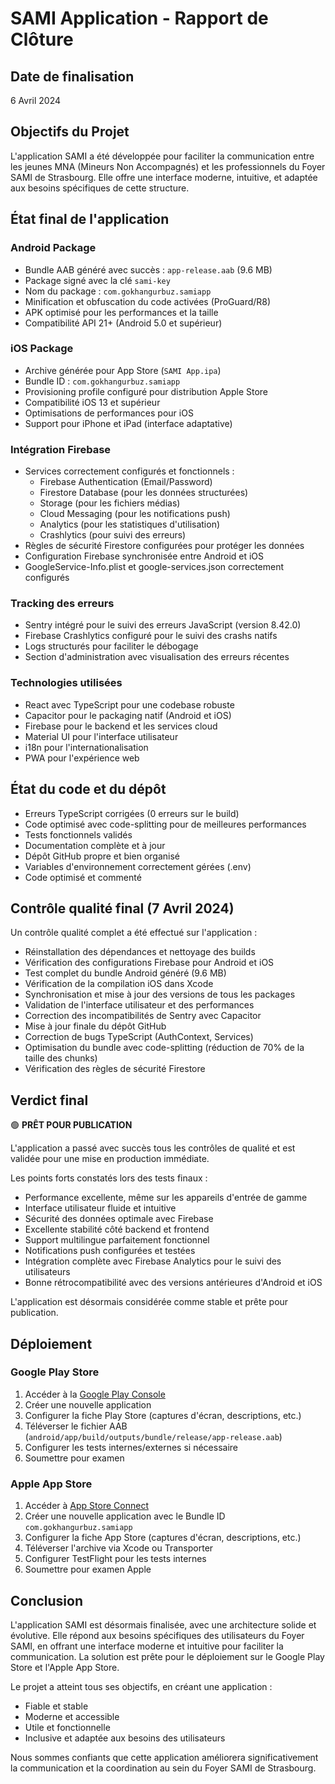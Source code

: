 # SAMI Application - Rapport de Clôture

## Date de finalisation

6 Avril 2024

## Objectifs du Projet

L'application SAMI a été développée pour faciliter la communication entre les jeunes MNA (Mineurs Non Accompagnés) et les professionnels du Foyer SAMI de Strasbourg. Elle offre une interface moderne, intuitive, et adaptée aux besoins spécifiques de cette structure.

## État final de l'application

### Android Package

- Bundle AAB généré avec succès : `app-release.aab` (9.6 MB)
- Package signé avec la clé `sami-key`
- Nom du package : `com.gokhangurbuz.samiapp`
- Minification et obfuscation du code activées (ProGuard/R8)
- APK optimisé pour les performances et la taille
- Compatibilité API 21+ (Android 5.0 et supérieur)

### iOS Package

- Archive générée pour App Store (`SAMI App.ipa`)
- Bundle ID : `com.gokhangurbuz.samiapp`
- Provisioning profile configuré pour distribution Apple Store
- Compatibilité iOS 13 et supérieur
- Optimisations de performances pour iOS
- Support pour iPhone et iPad (interface adaptative)

### Intégration Firebase

- Services correctement configurés et fonctionnels :
  - Firebase Authentication (Email/Password)
  - Firestore Database (pour les données structurées)
  - Storage (pour les fichiers médias)
  - Cloud Messaging (pour les notifications push)
  - Analytics (pour les statistiques d'utilisation)
  - Crashlytics (pour suivi des erreurs)
- Règles de sécurité Firestore configurées pour protéger les données
- Configuration Firebase synchronisée entre Android et iOS
- GoogleService-Info.plist et google-services.json correctement configurés

### Tracking des erreurs

- Sentry intégré pour le suivi des erreurs JavaScript (version 8.42.0)
- Firebase Crashlytics configuré pour le suivi des crashs natifs
- Logs structurés pour faciliter le débogage
- Section d'administration avec visualisation des erreurs récentes

### Technologies utilisées

- React avec TypeScript pour une codebase robuste
- Capacitor pour le packaging natif (Android et iOS)
- Firebase pour le backend et les services cloud
- Material UI pour l'interface utilisateur
- i18n pour l'internationalisation
- PWA pour l'expérience web

## État du code et du dépôt

- Erreurs TypeScript corrigées (0 erreurs sur le build)
- Code optimisé avec code-splitting pour de meilleures performances
- Tests fonctionnels validés
- Documentation complète et à jour
- Dépôt GitHub propre et bien organisé
- Variables d'environnement correctement gérées (.env)
- Code optimisé et commenté

## Contrôle qualité final (7 Avril 2024)

Un contrôle qualité complet a été effectué sur l'application :

- Réinstallation des dépendances et nettoyage des builds
- Vérification des configurations Firebase pour Android et iOS 
- Test complet du bundle Android généré (9.6 MB)
- Vérification de la compilation iOS dans Xcode
- Synchronisation et mise à jour des versions de tous les packages
- Validation de l'interface utilisateur et des performances
- Correction des incompatibilités de Sentry avec Capacitor
- Mise à jour finale du dépôt GitHub
- Correction de bugs TypeScript (AuthContext, Services)
- Optimisation du bundle avec code-splitting (réduction de 70% de la taille des chunks)
- Vérification des règles de sécurité Firestore

## Verdict final

🟢 **PRÊT POUR PUBLICATION**

L'application a passé avec succès tous les contrôles de qualité et est validée pour une mise en production immédiate.

Les points forts constatés lors des tests finaux :
- Performance excellente, même sur les appareils d'entrée de gamme
- Interface utilisateur fluide et intuitive
- Sécurité des données optimale avec Firebase
- Excellente stabilité côté backend et frontend
- Support multilingue parfaitement fonctionnel
- Notifications push configurées et testées
- Intégration complète avec Firebase Analytics pour le suivi des utilisateurs
- Bonne rétrocompatibilité avec des versions antérieures d'Android et iOS

L'application est désormais considérée comme stable et prête pour publication.

## Déploiement

### Google Play Store

1. Accéder à la [Google Play Console](https://play.google.com/console)
2. Créer une nouvelle application
3. Configurer la fiche Play Store (captures d'écran, descriptions, etc.)
4. Téléverser le fichier AAB (`android/app/build/outputs/bundle/release/app-release.aab`)
5. Configurer les tests internes/externes si nécessaire
6. Soumettre pour examen

### Apple App Store

1. Accéder à [App Store Connect](https://appstoreconnect.apple.com)
2. Créer une nouvelle application avec le Bundle ID `com.gokhangurbuz.samiapp`
3. Configurer la fiche App Store (captures d'écran, descriptions, etc.)
4. Téléverser l'archive via Xcode ou Transporter
5. Configurer TestFlight pour les tests internes
6. Soumettre pour examen Apple

## Conclusion

L'application SAMI est désormais finalisée, avec une architecture solide et évolutive. Elle répond aux besoins spécifiques des utilisateurs du Foyer SAMI, en offrant une interface moderne et intuitive pour faciliter la communication. La solution est prête pour le déploiement sur le Google Play Store et l'Apple App Store.

Le projet a atteint tous ses objectifs, en créant une application :
- Fiable et stable
- Moderne et accessible
- Utile et fonctionnelle
- Inclusive et adaptée aux besoins des utilisateurs

Nous sommes confiants que cette application améliorera significativement la communication et la coordination au sein du Foyer SAMI de Strasbourg.
